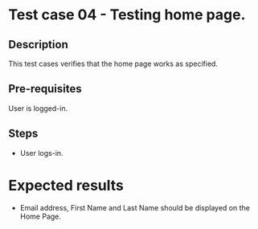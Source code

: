# Test case 04 - Testing home page.
## Description
This test cases verifies that the home page works as specified.

## Pre-requisites
User is logged-in.

## Steps
 * User logs-in.

# Expected results
 * Email address, First Name and Last Name should be displayed on the Home Page.


